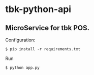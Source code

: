 # tbk-python-api

## MicroService for tbk POS.

Configuration:
```
$ pip install -r requirements.txt
```

Run
```
$ python app.py
```
